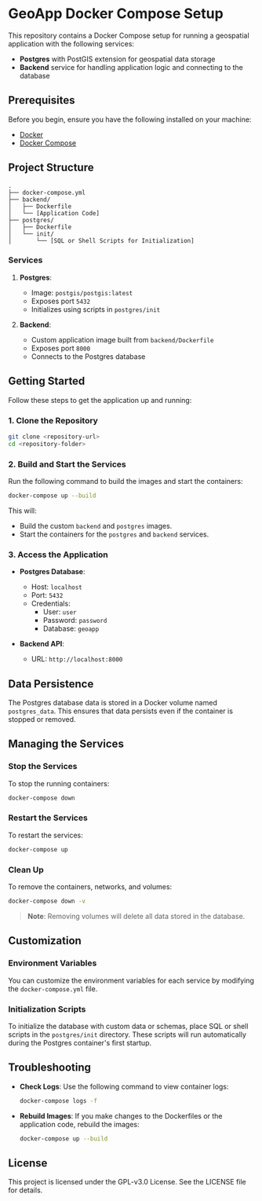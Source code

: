 # GeoApp Docker Compose Setup

This repository contains a Docker Compose setup for running a geospatial application with the following services:

- **Postgres** with PostGIS extension for geospatial data storage
- **Backend** service for handling application logic and connecting to the database

## Prerequisites

Before you begin, ensure you have the following installed on your machine:

- [Docker](https://www.docker.com/get-started)
- [Docker Compose](https://docs.docker.com/compose/)

## Project Structure

```
.
├── docker-compose.yml
├── backend/
│   ├── Dockerfile
│   └── [Application Code]
├── postgres/
│   ├── Dockerfile
│   └── init/
│       └── [SQL or Shell Scripts for Initialization]
```

### Services

1. **Postgres**:

   - Image: `postgis/postgis:latest`
   - Exposes port `5432`
   - Initializes using scripts in `postgres/init`

2. **Backend**:
   - Custom application image built from `backend/Dockerfile`
   - Exposes port `8000`
   - Connects to the Postgres database

## Getting Started

Follow these steps to get the application up and running:

### 1. Clone the Repository

```bash
git clone <repository-url>
cd <repository-folder>
```

### 2. Build and Start the Services

Run the following command to build the images and start the containers:

```bash
docker-compose up --build
```

This will:

- Build the custom `backend` and `postgres` images.
- Start the containers for the `postgres` and `backend` services.

### 3. Access the Application

- **Postgres Database**:

  - Host: `localhost`
  - Port: `5432`
  - Credentials:
    - User: `user`
    - Password: `password`
    - Database: `geoapp`

- **Backend API**:
  - URL: `http://localhost:8000`

## Data Persistence

The Postgres database data is stored in a Docker volume named `postgres_data`. This ensures that data persists even if the container is stopped or removed.

## Managing the Services

### Stop the Services

To stop the running containers:

```bash
docker-compose down
```

### Restart the Services

To restart the services:

```bash
docker-compose up
```

### Clean Up

To remove the containers, networks, and volumes:

```bash
docker-compose down -v
```

> **Note**: Removing volumes will delete all data stored in the database.

## Customization

### Environment Variables

You can customize the environment variables for each service by modifying the `docker-compose.yml` file.

### Initialization Scripts

To initialize the database with custom data or schemas, place SQL or shell scripts in the `postgres/init` directory. These scripts will run automatically during the Postgres container's first startup.

## Troubleshooting

- **Check Logs**:
  Use the following command to view container logs:

  ```bash
  docker-compose logs -f
  ```

- **Rebuild Images**:
  If you make changes to the Dockerfiles or the application code, rebuild the images:
  ```bash
  docker-compose up --build
  ```

## License

This project is licensed under the GPL-v3.0 License. See the LICENSE file for details.
